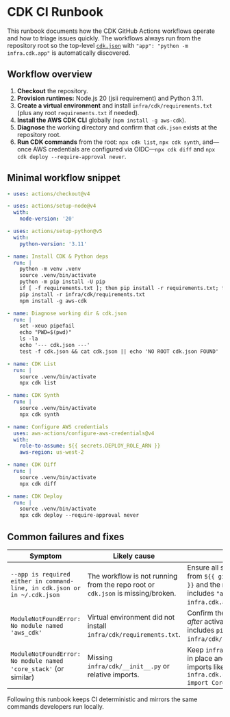 # CDK CI Runbook

This runbook documents how the CDK GitHub Actions workflows operate and how to triage issues quickly. The workflows always run from the repository root so the top-level [`cdk.json`](../../cdk.json) with `"app": "python -m infra.cdk.app"` is automatically discovered.

## Workflow overview

1. **Checkout** the repository.
2. **Provision runtimes:** Node.js 20 (jsii requirement) and Python 3.11.
3. **Create a virtual environment** and install `infra/cdk/requirements.txt` (plus any root `requirements.txt` if needed).
4. **Install the AWS CDK CLI** globally (`npm install -g aws-cdk`).
5. **Diagnose** the working directory and confirm that `cdk.json` exists at the repository root.
6. **Run CDK commands** from the root: `npx cdk list`, `npx cdk synth`, and—once AWS credentials are configured via OIDC—`npx cdk diff` and `npx cdk deploy --require-approval never`.

## Minimal workflow snippet

```yaml
- uses: actions/checkout@v4

- uses: actions/setup-node@v4
  with:
    node-version: '20'

- uses: actions/setup-python@v5
  with:
    python-version: '3.11'

- name: Install CDK & Python deps
  run: |
    python -m venv .venv
    source .venv/bin/activate
    python -m pip install -U pip
    if [ -f requirements.txt ]; then pip install -r requirements.txt; fi
    pip install -r infra/cdk/requirements.txt
    npm install -g aws-cdk

- name: Diagnose working dir & cdk.json
  run: |
    set -xeuo pipefail
    echo "PWD=$(pwd)"
    ls -la
    echo '--- cdk.json ---'
    test -f cdk.json && cat cdk.json || echo 'NO ROOT cdk.json FOUND'

- name: CDK List
  run: |
    source .venv/bin/activate
    npx cdk list

- name: CDK Synth
  run: |
    source .venv/bin/activate
    npx cdk synth

- name: Configure AWS credentials
  uses: aws-actions/configure-aws-credentials@v4
  with:
    role-to-assume: ${{ secrets.DEPLOY_ROLE_ARN }}
    aws-region: us-west-2

- name: CDK Diff
  run: |
    source .venv/bin/activate
    npx cdk diff

- name: CDK Deploy
  run: |
    source .venv/bin/activate
    npx cdk deploy --require-approval never
```

## Common failures and fixes

| Symptom | Likely cause | Fix |
| --- | --- | --- |
| `--app is required either in command-line, in cdk.json or in ~/.cdk.json` | The workflow is not running from the repo root or `cdk.json` is missing/broken. | Ensure all steps execute from `${{ github.workspace }}` and the root `cdk.json` includes `"app": "python -m infra.cdk.app"`. |
| `ModuleNotFoundError: No module named 'aws_cdk'` | Virtual environment did not install `infra/cdk/requirements.txt`. | Confirm the install step runs *after* activating the venv and includes `pip install -r infra/cdk/requirements.txt`. |
| `ModuleNotFoundError: No module named 'core_stack'` (or similar) | Missing `infra/cdk/__init__.py` or relative imports. | Keep `infra/cdk/__init__.py` in place and use absolute imports like `from infra.cdk.core_stack import CoreStack`. |

Following this runbook keeps CI deterministic and mirrors the same commands developers run locally.
